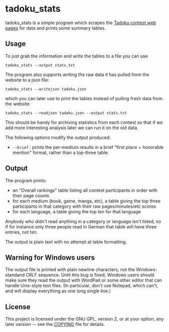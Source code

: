 # tadoku_stats

tadoku_stats is a simple program which scrapes the [Tadoku contest web pages](http://readmod.com/ranking) for data and prints some summary tables.

## Usage

To just grab the information and write the tables to a file you can use
```
tadoku_stats --output stats.txt
```

The program also supports writing the raw data it has pulled from the website to a json file:
```
tadoku_stats --writejson tadoku.json
```

which you can later use to print the tables instead of pulling fresh data from the website:
```
tadoku_stats --readjson tadoku.json --output stats.txt
```

This should be handy for archiving statistics from each contest so that if we add more interesting analysis later we can run it on the old data.

The following options modify the output produced:
* `--brief` : prints the per-medium results in a brief "first place + honorable mention" format, rather than a top-three table.

## Output

The program prints:

* an "Overall rankings" table listing all contest participants in order with their page counts
* for each medium (book, game, manga, etc), a table giving the top three participants in that category with their raw pages/minutes/etc scores
* for each language, a table giving the top ten for that language

Anybody who didn't read anything in a category or language isn't listed, so if for instance only three people read in German that table will have three entries, not ten.

The output is plain text with no attempt at table formatting.

## Warning for Windows users

The output file is printed with plain newline characters, not the Windows-standand CRLF sequence. Until this bug is fixed, Windows users should make sure they read the output with WordPad or some other editor that can handle Unix-style text files. (In particular, don't use Notepad, which can't, and will display everything as one long single line.)

## License

This project is licensed under the GNU GPL, version 2, or at your option, any later version -- see the [COPYING](COPYING) file for details.
